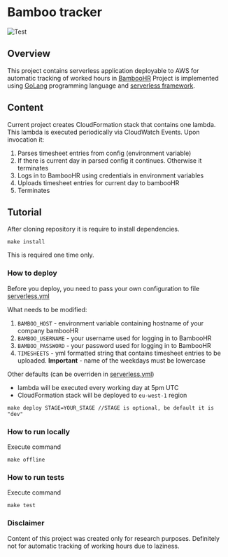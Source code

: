 # Bamboo tracker
![Test](https://github.com/ivanmartos/bamboo-tracker/workflows/Test/badge.svg)


## Overview
This project contains serverless application deployable to AWS for automatic tracking of worked hours in [BambooHR](https://www.bamboohr.com/)
Project is implemented using [GoLang](https://golang.org/) programming language and [serverless framework](https://serverless.com/).

## Content
Current project creates CloudFormation stack that contains one lambda. This lambda is executed periodically via 
CloudWatch Events. Upon invocation it:
1. Parses timesheet entries from config (environment variable)
2. If there is current day in parsed config it continues. Otherwise it terminates
3. Logs in to BambooHR using credentials in environment variables
4. Uploads timesheet entries for current day to bambooHR
5. Terminates

## Tutorial
After cloning repository it is require to install dependencies.
```
make install
```
This is required one time only.

### How to deploy
Before you deploy, you need to pass your own configuration to file [serverless.yml](serverless.yml)

What needs to be modified:
1. `BAMBOO_HOST` - environment variable containing hostname of your company bambooHR
2. `BAMBOO_USERNAME` - your username used for logging in to BambooHR
3. `BAMBOO_PASSWORD` - your password used for logging in to BambooHR
4. `TIMESHEETS` - yml formatted string that contains timesheet entries to be uploaded. **Important** - name of the weekdays must be lowercase

Other defaults (can be overriden in [serverless.yml](serverless.yml))
- lambda will be executed every working day at 5pm UTC
- CloudFormation stack will be deployed to `eu-west-1` region

```
make deploy STAGE=YOUR_STAGE //STAGE is optional, be default it is "dev"
```

### How to run locally
Execute command 
```
make offline
```

### How to run tests
Execute command 
```
make test
```


### Disclaimer
Content of this project was created only for research purposes. 
Definitely not for automatic tracking of working hours due to laziness.
